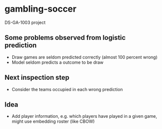 # gambling-soccer
DS-GA-1003 project

## Some problems observed from logistic prediction
* Draw games are seldom predicted correctly (almost 100 percent wrong)
* Model seldom predicts a outcome to be draw

## Next inspection step
* Consider the teams occupied in each wrong prediction

## Idea
* Add player information, e.g. which players have played in a given game, might use embedding roster (like CBOW)
